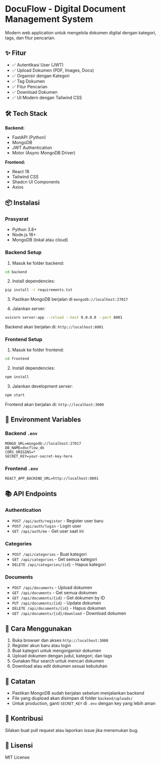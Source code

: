 # DocuFlow - Digital Document Management System

Modern web application untuk mengelola dokumen digital dengan kategori, tags, dan fitur pencarian.

## ✨ Fitur

- ✅ Autentikasi User (JWT)
- ✅ Upload Dokumen (PDF, Images, Docs)
- ✅ Organisir dengan Kategori
- ✅ Tag Dokumen
- ✅ Fitur Pencarian
- ✅ Download Dokumen
- ✅ UI Modern dengan Tailwind CSS

## 🛠️ Tech Stack

**Backend:**
- FastAPI (Python)
- MongoDB
- JWT Authentication
- Motor (Async MongoDB Driver)

**Frontend:**
- React 18
- Tailwind CSS
- Shadcn UI Components
- Axios

## 📦 Instalasi

### Prasyarat
- Python 3.8+
- Node.js 16+
- MongoDB (lokal atau cloud)

### Backend Setup

1. Masuk ke folder backend:
```bash
cd backend
```

2. Install dependencies:
```bash
pip install -r requirements.txt
```

3. Pastikan MongoDB berjalan di `mongodb://localhost:27017`

4. Jalankan server:
```bash
uvicorn server:app --reload --host 0.0.0.0 --port 8001
```

Backend akan berjalan di: `http://localhost:8001`

### Frontend Setup

1. Masuk ke folder frontend:
```bash
cd frontend
```

2. Install dependencies:
```bash
npm install
```

3. Jalankan development server:
```bash
npm start
```

Frontend akan berjalan di: `http://localhost:3000`

## 🔐 Environment Variables

### Backend `.env`
```env
MONGO_URL=mongodb://localhost:27017
DB_NAME=docflow_db
CORS_ORIGINS=*
SECRET_KEY=your-secret-key-here
```

### Frontend `.env`
```env
REACT_APP_BACKEND_URL=http://localhost:8001
```

## 📚 API Endpoints

### Authentication
- `POST /api/auth/register` - Register user baru
- `POST /api/auth/login` - Login user
- `GET /api/auth/me` - Get user saat ini

### Categories
- `POST /api/categories` - Buat kategori
- `GET /api/categories` - Get semua kategori
- `DELETE /api/categories/{id}` - Hapus kategori

### Documents
- `POST /api/documents` - Upload dokumen
- `GET /api/documents` - Get semua dokumen
- `GET /api/documents/{id}` - Get dokumen by ID
- `PUT /api/documents/{id}` - Update dokumen
- `DELETE /api/documents/{id}` - Hapus dokumen
- `GET /api/documents/{id}/download` - Download dokumen

## 🚀 Cara Menggunakan

1. Buka browser dan akses `http://localhost:3000`
2. Register akun baru atau login
3. Buat kategori untuk mengorganisir dokumen
4. Upload dokumen dengan judul, kategori, dan tags
5. Gunakan fitur search untuk mencari dokumen
6. Download atau edit dokumen sesuai kebutuhan

## 📝 Catatan

- Pastikan MongoDB sudah berjalan sebelum menjalankan backend
- File yang diupload akan disimpan di folder `backend/uploads/`
- Untuk production, ganti `SECRET_KEY` di `.env` dengan key yang lebih aman

## 🤝 Kontribusi

Silakan buat pull request atau laporkan issue jika menemukan bug.

## 📄 Lisensi

MIT License
